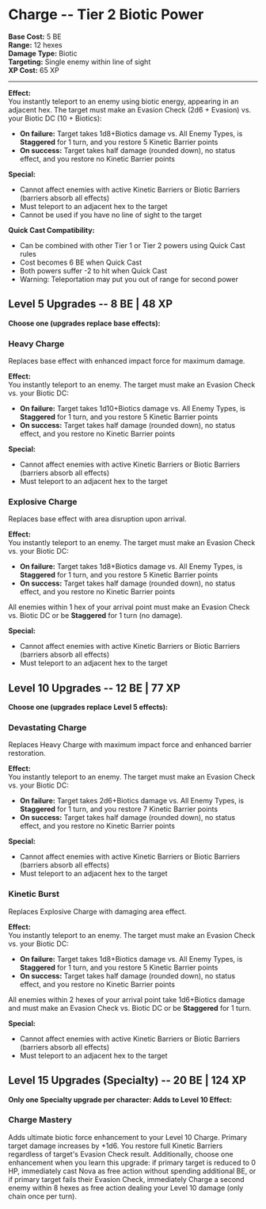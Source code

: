 # Charge -- Tier 2 Biotic Power

**Base Cost:** 5 BE  
**Range:** 12 hexes  
**Damage Type:** Biotic  
**Targeting:** Single enemy within line of sight  
**XP Cost:** 65 XP

---

**Effect:**  
You instantly teleport to an enemy using biotic energy, appearing in an adjacent hex. The target must make an Evasion Check (2d6 + Evasion) vs. your Biotic DC (10 + Biotics):
- **On failure:** Target takes 1d8+Biotics damage vs. All Enemy Types, is **Staggered** for 1 turn, and you restore 5 Kinetic Barrier points
- **On success:** Target takes half damage (rounded down), no status effect, and you restore no Kinetic Barrier points

**Special:**  
- Cannot affect enemies with active Kinetic Barriers or Biotic Barriers (barriers absorb all effects)
- Must teleport to an adjacent hex to the target
- Cannot be used if you have no line of sight to the target

**Quick Cast Compatibility:**  
- Can be combined with other Tier 1 or Tier 2 powers using Quick Cast rules
- Cost becomes 6 BE when Quick Cast
- Both powers suffer -2 to hit when Quick Cast
- Warning: Teleportation may put you out of range for second power

## Level 5 Upgrades -- 8 BE | 48 XP

**Choose one (upgrades replace base effects):**

### Heavy Charge
Replaces base effect with enhanced impact force for maximum damage.

**Effect:**  
You instantly teleport to an enemy. The target must make an Evasion Check vs. your Biotic DC:
- **On failure:** Target takes 1d10+Biotics damage vs. All Enemy Types, is **Staggered** for 1 turn, and you restore 5 Kinetic Barrier points
- **On success:** Target takes half damage (rounded down), no status effect, and you restore no Kinetic Barrier points

**Special:**  
- Cannot affect enemies with active Kinetic Barriers or Biotic Barriers (barriers absorb all effects)
- Must teleport to an adjacent hex to the target

### Explosive Charge
Replaces base effect with area disruption upon arrival.

**Effect:**  
You instantly teleport to an enemy. The target must make an Evasion Check vs. your Biotic DC:
- **On failure:** Target takes 1d8+Biotics damage vs. All Enemy Types, is **Staggered** for 1 turn, and you restore 5 Kinetic Barrier points
- **On success:** Target takes half damage (rounded down), no status effect, and you restore no Kinetic Barrier points

All enemies within 1 hex of your arrival point must make an Evasion Check vs. Biotic DC or be **Staggered** for 1 turn (no damage).

**Special:**  
- Cannot affect enemies with active Kinetic Barriers or Biotic Barriers (barriers absorb all effects)
- Must teleport to an adjacent hex to the target

## Level 10 Upgrades -- 12 BE | 77 XP

**Choose one (upgrades replace Level 5 effects):**

### Devastating Charge
Replaces Heavy Charge with maximum impact force and enhanced barrier restoration.

**Effect:**  
You instantly teleport to an enemy. The target must make an Evasion Check vs. your Biotic DC:
- **On failure:** Target takes 2d6+Biotics damage vs. All Enemy Types, is **Staggered** for 1 turn, and you restore 7 Kinetic Barrier points
- **On success:** Target takes half damage (rounded down), no status effect, and you restore no Kinetic Barrier points

**Special:**  
- Cannot affect enemies with active Kinetic Barriers or Biotic Barriers (barriers absorb all effects)
- Must teleport to an adjacent hex to the target

### Kinetic Burst
Replaces Explosive Charge with damaging area effect.

**Effect:**  
You instantly teleport to an enemy. The target must make an Evasion Check vs. your Biotic DC:
- **On failure:** Target takes 1d8+Biotics damage vs. All Enemy Types, is **Staggered** for 1 turn, and you restore 5 Kinetic Barrier points
- **On success:** Target takes half damage (rounded down), no status effect, and you restore no Kinetic Barrier points

All enemies within 2 hexes of your arrival point take 1d6+Biotics damage and must make an Evasion Check vs. Biotic DC or be **Staggered** for 1 turn.

**Special:**  
- Cannot affect enemies with active Kinetic Barriers or Biotic Barriers (barriers absorb all effects)
- Must teleport to an adjacent hex to the target

## Level 15 Upgrades (Specialty) -- 20 BE | 124 XP

**Only one Specialty upgrade per character: Adds to Level 10 Effect:**

### Charge Mastery
Adds ultimate biotic force enhancement to your Level 10 Charge. Primary target damage increases by +1d6. You restore full Kinetic Barriers regardless of target's Evasion Check result. Additionally, choose one enhancement when you learn this upgrade: if primary target is reduced to 0 HP, immediately cast Nova as free action without spending additional BE, or if primary target fails their Evasion Check, immediately Charge a second enemy within 8 hexes as free action dealing your Level 10 damage (only chain once per turn).